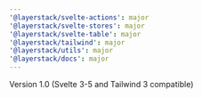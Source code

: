 ```yaml
---
'@layerstack/svelte-actions': major
'@layerstack/svelte-stores': major
'@layerstack/svelte-table': major
'@layerstack/tailwind': major
'@layerstack/utils': major
'@layerstack/docs': major
---
```


Version 1.0 (Svelte 3-5 and Tailwind 3 compatible)
